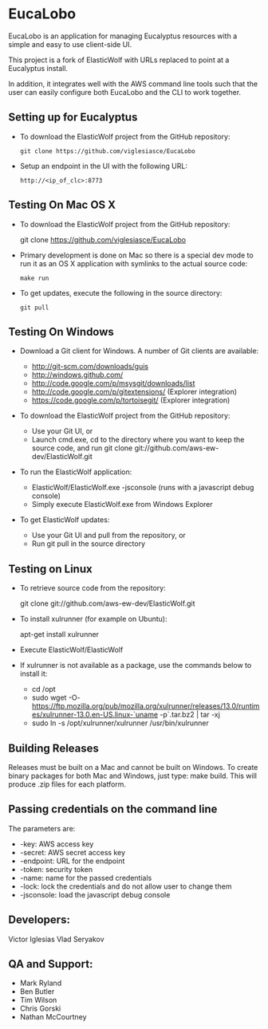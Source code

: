 # EucaLobo

EucaLobo is an application for managing Eucalyptus resources with a simple and
easy to use client-side UI.

This project is a fork of ElasticWolf with URLs replaced to point at a Eucalyptus install.

In addition, it integrates well with the AWS command line tools such that the user can
easily configure both EucaLobo and the CLI to work together.

## Setting up for Eucalyptus

   * To download the ElasticWolf project from the GitHub repository:

         git clone https://github.com/viglesiasce/EucaLobo

   * Setup an endpoint in the UI with the following URL:

         http://<ip_of_clc>:8773

## Testing On Mac OS X

   * To download the ElasticWolf project from the GitHub repository:

        git clone https://github.com/viglesiasce/EucaLobo

   * Primary development is done on Mac so there is a special dev mode to run it as
     an OS X application with symlinks to the actual source code:

         make run

   * To get updates, execute the following in the source directory:

         git pull

## Testing On Windows

   * Download a Git client for Windows.  A number of Git clients are available:

     * http://git-scm.com/downloads/guis
     * http://windows.github.com/
     * http://code.google.com/p/msysgit/downloads/list
     * http://code.google.com/p/gitextensions/ (Explorer integration)
     * https://code.google.com/p/tortoisegit/ (Explorer integration)

   * To download the ElasticWolf project from the GitHub repository:

     * Use your Git UI, or
     * Launch cmd.exe, cd to the directory where you want to keep the source code, and
       run git clone git://github.com/aws-ew-dev/ElasticWolf.git

   * To run the ElasticWolf application:

     * ElasticWolf/ElasticWolf.exe -jsconsole (runs with a javascript debug console)
     * Simply execute ElasticWolf.exe from Windows Explorer

   * To get ElasticWolf updates:

     * Use your Git UI and pull from the repository, or
     * Run git pull in the source directory

## Testing on Linux

   * To retrieve source code from the repository:

     git clone git://github.com/aws-ew-dev/ElasticWolf.git

   * To install xulrunner (for example on Ubuntu):

     apt-get install xulrunner

   * Execute ElasticWolf/ElasticWolf

   * If xulrunner is not available as a package, use the commands below to install it:

     * cd /opt
     * sudo wget -O- https://ftp.mozilla.org/pub/mozilla.org/xulrunner/releases/13.0/runtimes/xulrunner-13.0.en-US.linux-`uname -p`.tar.bz2 | tar -xj
     * sudo ln -s /opt/xulrunner/xulrunner /usr/bin/xulrunner

## Building Releases

 Releases must be built on a Mac and cannot be built on Windows.  To create binary packages
 for both Mac and Windows, just type: make build.  This will produce .zip files for each platform.

## Passing credentials on the command line

 The parameters are:

 * -key: AWS access key
 * -secret: AWS secret access key
 * -endpoint: URL for the endpoint
 * -token: security token
 * -name: name for the passed credentials
 * -lock: lock the credentials and do not allow user to change them
 * -jsconsole: load the javascript debug console

## Developers:
  Victor Iglesias
  Vlad Seryakov

## QA and Support:
 * Mark Ryland
 * Ben Butler
 * Tim Wilson
 * Chris Gorski
 * Nathan McCourtney
